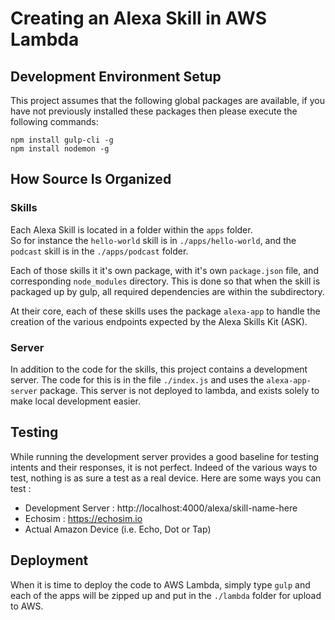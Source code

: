 # Creating an Alexa Skill in AWS Lambda

## Development Environment Setup

This project assumes that the following global packages are available, 
if you have not previously installed these packages then please 
execute the following commands:

```
npm install gulp-cli -g
npm install nodemon -g
```

## How Source Is Organized

### Skills

Each Alexa Skill is located in a folder within the `apps` folder.  
So for instance the `hello-world` skill is in `./apps/hello-world`, 
and the `podcast` skill is in the `./apps/podcast` folder.

Each of those skills it it's own package, with it's own `package.json`
file, and corresponding `node_modules` directory.  This is done so that
when the skill is packaged up by gulp, all required dependencies are 
within the subdirectory.

At their core, each of these skills uses the package `alexa-app` to
handle the creation of the various endpoints expected by the Alexa 
Skills Kit (ASK).

### Server

In addition to the code for the skills, this project contains a 
development server.  The code for this is in the file `./index.js` and
uses the `alexa-app-server` package.  This server is not deployed to
lambda, and exists solely to make local development easier. 

## Testing

While running the development server provides a good baseline for testing
intents and their responses, it is not perfect.  Indeed of the various 
ways to test, nothing is as sure a test as a real device.  Here are some ways
you can test :

* Development Server : http://localhost:4000/alexa/skill-name-here
* Echosim : https://echosim.io
* Actual Amazon Device (i.e. Echo, Dot or Tap)

## Deployment

When it is time to deploy the code to AWS Lambda, simply type `gulp` and each
of the apps will be zipped up and put in the `./lambda` folder for upload to AWS.

